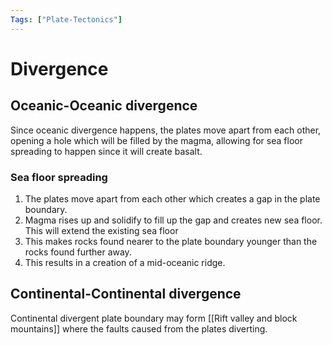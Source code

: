 ```yaml
---
Tags: ["Plate-Tectonics"]
---
```

# Divergence
## Oceanic-Oceanic divergence
Since oceanic divergence happens, the plates move apart from each other, opening a hole which will be filled by the magma, allowing for sea floor spreading to happen since it will create basalt.

### Sea floor spreading
1. The plates move apart from each other which creates a gap in the plate boundary.
2. Magma rises up and solidify to fill up the gap and creates new sea floor.
	This will extend the existing sea floor
3. This makes rocks found nearer to the plate boundary younger than the rocks found further away.
4. This results in a creation of a mid-oceanic ridge.

## Continental-Continental divergence 
Continental divergent plate boundary may form [[Rift valley and block mountains]] where the faults caused from the plates diverting.